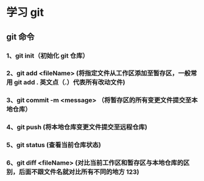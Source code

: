 # 学习 git

## git 命令

### 1、git init（初始化 git 仓库）

### 2、git add \<fileName> (将指定文件从工作区添加至暂存区，一般常用 git add . 英文点（.）代表所有改动文件)

### 3、git commit -m \<message> （将暂存区的所有变更文件提交至本地仓库）

### 4、git push (将本地仓库变更文件提交至远程仓库)

### 5、git status (查看当前仓库状态)

### 6、git diff \<fileName> (对比当前工作区和暂存区与本地仓库的区别，后面不跟文件名就对比所有不同的地方 123)

